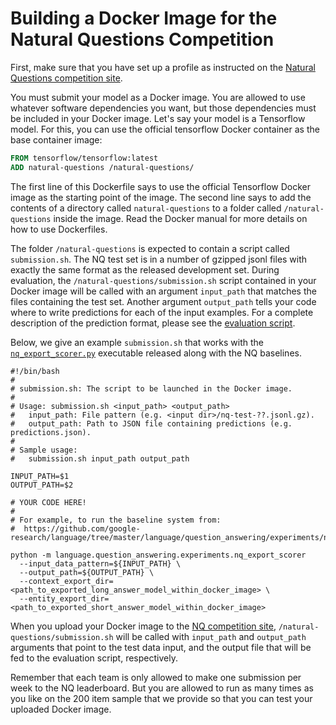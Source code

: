 # Building a Docker Image for the Natural Questions Competition
First, make sure that you have set up a profile as instructed on the
[Natural Questions competition site](http://ai.google.com/research/NaturalQuestions/competition).

You must submit your model as a Docker image. You are allowed to use whatever
software dependencies you want, but those dependencies must be included in your
Docker image. Let's say your model is a Tensorflow model. For this, you can use
the official tensorflow Docker container as the base container image:

```dockerfile
FROM tensorflow/tensorflow:latest
ADD natural-questions /natural-questions/
```

The first line of this Dockerfile says to use the official Tensorflow Docker
image as the starting point of the image. The second line says to add the
contents of a directory called `natural-questions` to a folder called
`/natural-questions` inside the image. Read the Docker manual for more details
on how to use Dockerfiles.

The folder `/natural-questions` is expected to contain a script called
`submission.sh`. The NQ test set is in a number of gzipped jsonl files
with exactly the same format as the released development set. During
evaluation, the `/natural-questions/submission.sh` script contained in
your Docker image will be called with an argument `input_path` that
matches the files containing the test set. Another argument `output_path`
tells your code where to write predictions for each of the input examples.
For a complete description of the prediction format, please see the
[evaluation script](nq_eval.py).

Below, we give an example `submission.sh` that works with the
[`nq_export_scorer.py`](https://github.com/google-research/language/tree/master/language/question_answering/experiments/nq_export_scorer.py)
 executable released along with the NQ baselines.

```shell
#!/bin/bash
#
# submission.sh: The script to be launched in the Docker image.
#
# Usage: submission.sh <input_path> <output_path>
#   input_path: File pattern (e.g. <input dir>/nq-test-??.jsonl.gz).
#   output_path: Path to JSON file containing predictions (e.g. predictions.json).
#
# Sample usage:
#   submission.sh input_path output_path

INPUT_PATH=$1
OUTPUT_PATH=$2

# YOUR CODE HERE!
#
# For example, to run the baseline system from:
#  https://github.com/google-research/language/tree/master/language/question_answering/experiments/nq_export_scorer.py)

python -m language.question_answering.experiments.nq_export_scorer
  --input_data_pattern=${INPUT_PATH} \
  --output_path=${OUTPUT_PATH} \
  --context_export_dir=<path_to_exported_long_answer_model_within_docker_image> \
  --entity_export_dir=<path_to_exported_short_answer_model_within_docker_image>
```

When you upload your Docker image to the
[NQ competition site](http://ai.google.com/research/NaturalQuestions/competition),
`/natural-questions/submission.sh` will be called with `input_path` and
`output_path` arguments that point to the test data input, and the output
file that will be fed to the evaluation script, respectively.

Remember that each team is only allowed to make one submission per week to the
NQ leaderboard. But you are allowed to run as many times as you like on
the 200 item sample that we provide so that you can test your uploaded Docker
image.
